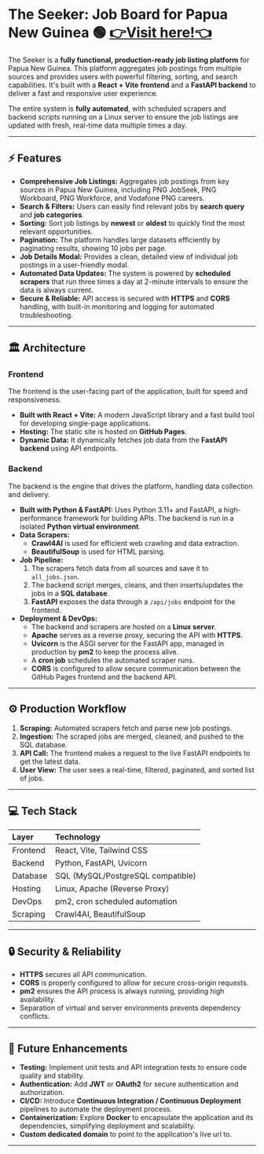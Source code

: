 # The Seeker: Job Board for Papua New Guinea 🟢 [👉Visit here\!👈](https://ray743.github.io/The-Seeker/)

The Seeker is a **fully functional, production-ready job listing platform** for Papua New Guinea. This platform aggregates job postings from multiple sources and provides users with powerful filtering, sorting, and search capabilities. It's built with a **React + Vite frontend** and a **FastAPI backend** to deliver a fast and responsive user experience.

The entire system is **fully automated**, with scheduled scrapers and backend scripts running on a Linux server to ensure the job listings are updated with fresh, real-time data multiple times a day.

-----

## ⚡ Features

  * **Comprehensive Job Listings:** Aggregates job postings from key sources in Papua New Guinea, including PNG JobSeek, PNG Workboard, PNG Workforce, and Vodafone PNG careers.
  * **Search & Filters:** Users can easily find relevant jobs by **search query** and **job categories**.
  * **Sorting:** Sort job listings by **newest** or **oldest** to quickly find the most relevant opportunities.
  * **Pagination:** The platform handles large datasets efficiently by paginating results, showing 10 jobs per page.
  * **Job Details Modal:** Provides a clean, detailed view of individual job postings in a user-friendly modal.
  * **Automated Data Updates:** The system is powered by **scheduled scrapers** that run three times a day at 2-minute intervals to ensure the data is always current.
  * **Secure & Reliable:** API access is secured with **HTTPS** and **CORS** handling, with built-in monitoring and logging for automated troubleshooting.

-----

## 🏛️ Architecture

### **Frontend**

The frontend is the user-facing part of the application, built for speed and responsiveness.

  * **Built with React + Vite:** A modern JavaScript library and a fast build tool for developing single-page applications.
  * **Hosting:** The static site is hosted on **GitHub Pages**.
  * **Dynamic Data:** It dynamically fetches job data from the **FastAPI backend** using API endpoints.

### **Backend**

The backend is the engine that drives the platform, handling data collection and delivery.

  * **Built with Python & FastAPI:** Uses Python 3.11+ and FastAPI, a high-performance framework for building APIs. The backend is run in a isolated **Python virtual environment**.
  * **Data Scrapers:**
      * **Crawl4AI** is used for efficient web crawling and data extraction.
      * **BeautifulSoup** is used for HTML parsing.
  * **Job Pipeline:**
    1.  The scrapers fetch data from all sources and save it to `all_jobs.json`.
    2.  The backend script merges, cleans, and then inserts/updates the jobs in a **SQL database**.
    3.  **FastAPI** exposes the data through a `/api/jobs` endpoint for the frontend.
  * **Deployment & DevOps:**
      * The backend and scrapers are hosted on a **Linux server**.
      * **Apache** serves as a reverse proxy, securing the API with **HTTPS**.
      * **Uvicorn** is the ASGI server for the FastAPI app, managed in production by **pm2** to keep the process alive.
      * A **cron job** schedules the automated scraper runs.
      * **CORS** is configured to allow secure communication between the GitHub Pages frontend and the backend API.

-----

## ⚙️ Production Workflow

1.  **Scraping:** Automated scrapers fetch and parse new job postings.
2.  **Ingestion:** The scraped jobs are merged, cleaned, and pushed to the SQL database.
3.  **API Call:** The frontend makes a request to the live FastAPI endpoints to get the latest data.
4.  **User View:** The user sees a real-time, filtered, paginated, and sorted list of jobs.

-----

## 💻 Tech Stack

| Layer | Technology |
| :--- | :--- |
| Frontend | React, Vite, Tailwind CSS |
| Backend | Python, FastAPI, Uvicorn |
| Database | SQL (MySQL/PostgreSQL compatible) |
| Hosting | Linux, Apache (Reverse Proxy) |
| DevOps | pm2, cron scheduled automation |
| Scraping | Crawl4AI, BeautifulSoup |

-----

## 🔒 Security & Reliability

  * **HTTPS** secures all API communication.
  * **CORS** is properly configured to allow for secure cross-origin requests.
  * **pm2** ensures the API process is always running, providing high availability.
  * Separation of virtual and server environments prevents dependency conflicts.

-----

## 🚧 Future Enhancements

  * **Testing:** Implement unit tests and API integration tests to ensure code quality and stability.
  * **Authentication:** Add **JWT** or **OAuth2** for secure authentication and authorization.
  * **CI/CD:** Introduce **Continuous Integration / Continuous Deployment** pipelines to automate the deployment process.
  * **Containerization:** Explore **Docker** to encapsulate the application and its dependencies, simplifying deployment and scalability.
  * **Custom dedicated domain** to point to the application's live url to.

-----
